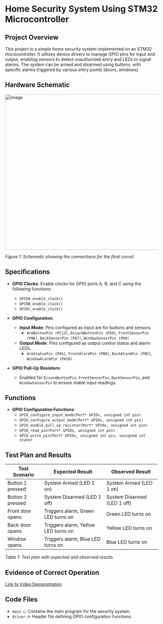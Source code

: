 # Home Security System Using STM32 Microcontroller 

## Project Overview
This project is a simple home security system implemented on an STM32 microcontroller. It utilizes device drivers to manage GPIO pins for input and output, enabling sensors to detect unauthorized entry and LEDs to signal alarms. The system can be armed and disarmed using buttons, with specific alarms triggered by various entry points (doors, windows).

## Hardware Schematic
<img width="511" alt="image" src="https://github.com/user-attachments/assets/04c842ef-e91a-44e4-9db2-6d7571eed0d2">

*Figure 1: Schematic showing the connections for the final circuit.*

## Specifications
- **GPIO Clocks**: Enable clocks for GPIO ports A, B, and C using the following functions:
  - `GPIOA_enable_clock()`
  - `GPIOB_enable_clock()`
  - `GPIOC_enable_clock()`

- **GPIO Configuration**:
  - **Input Mode**: Pins configured as input are for buttons and sensors.
    - `ArmButtonPin (PC13)`, `DisarmButtonPin (PA4)`, `FrontSensorPin (PA6)`, `BackSensorPin (PA7)`, `WindowSensorPin (PA9)`
  - **Output Mode**: Pins configured as output control status and alarm LEDs.
    - `ArmStatusPin (PA5)`, `FrontAlarmPin (PB0)`, `BackAlarmPin (PB5)`, `WindowAlarmPin (PA10)`

- **GPIO Pull-Up Resistors**:
  - Enabled for `DisarmButtonPin`, `FrontSensorPin`, `BackSensorPin`, and `WindowSensorPin` to ensure stable input readings.

## Functions
- **GPIO Configuration Functions**:
  - `GPIO_configure_input_mode(Port* GPIOx, unsigned int pin)`
  - `GPIO_configure_output_mode(Port* GPIOx, unsigned int pin)`
  - `GPIO_enable_pull_up_resistor(Port* GPIOx, unsigned int pin)`
  - `GPIO_read_pin(Port* GPIOx, unsigned int pin)`
  - `GPIO_write_pin(Port* GPIOx, unsigned int pin, unsigned int state)`

## Test Plan and Results
| Test Scenario            | Expected Result                        | Observed Result                     |
|--------------------------|----------------------------------------|-------------------------------------|
| Button 1 pressed         | System Armed (LED 1 on)               | System Armed (LED 1 on)            |
| Button 2 pressed         | System Disarmed (LED 1 off)           | System Disarmed (LED 1 off)        |
| Front door opens         | Triggers alarm, Green LED turns on    | Green LED turns on                 |
| Back door opens          | Triggers alarm, Yellow LED turns on   | Yellow LED turns on                |
| Window opens             | Triggers alarm, Blue LED turns on     | Blue LED turns on                  |

*Table 1: Test plan with expected and observed results.*

## Evidence of Correct Operation
[Link to Video Demonstration](https://vimeo.com/1024617014?share=copy)

## Code Files
- `main.c`: Contains the main program for the security system.
- `driver.h`: Header file defining GPIO configuration functions.

